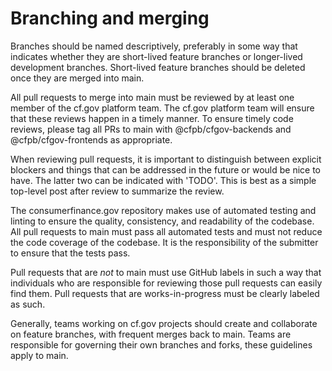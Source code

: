 # Branching and merging

Branches should be named descriptively, preferably in some way that indicates whether they are short-lived feature branches or longer-lived development branches. Short-lived feature branches should be deleted once they are merged into main. 

All pull requests to merge into main must be reviewed by at least one member of the cf.gov platform team. The cf.gov platform team will ensure that these reviews happen in a timely manner. To ensure timely code reviews, please tag all PRs to main with @cfpb/cfgov-backends and @cfpb/cfgov-frontends as appropriate.

When reviewing pull requests, it is important to distinguish between explicit blockers and things that can be addressed in the future or would be nice to have. The latter two can be indicated with 'TODO'. This is best as a simple top-level post after review to summarize the review.

The consumerfinance.gov repository makes use of automated testing and linting to ensure the quality, consistency, and readability of the codebase. All pull requests to main must pass all automated tests and must not reduce the code coverage of the codebase. It is the responsibility of the submitter to ensure that the tests pass.

Pull requests that are *not* to main must use GitHub labels in such a way that individuals who are responsible for reviewing those pull requests can easily find them. Pull requests that are works-in-progress must be clearly labeled as such.

Generally, teams working on cf.gov projects should create and collaborate on feature branches, with frequent merges back to main. Teams are responsible for governing their own branches and forks, these guidelines apply to main. 
